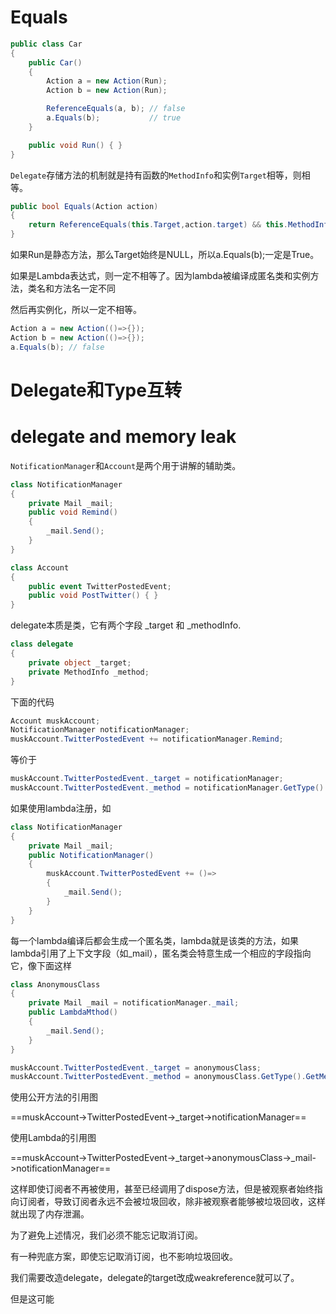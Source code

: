 # Equals

```c#
public class Car
{
    public Car()
    {
        Action a = new Action(Run);
        Action b = new Action(Run);

        ReferenceEquals(a, b); // false
        a.Equals(b);           // true
    }

    public void Run() { }
}
```

`Delegate`存储方法的机制就是持有函数的`MethodInfo`和实例`Target`相等，则相等。

```c#
public bool Equals(Action action)
{
    return ReferenceEquals(this.Target,action.target) && this.MethodInfo.Equals(action.MethodInfo);
}
```



如果Run是静态方法，那么Target始终是NULL，所以a.Equals(b);一定是True。



如果是Lambda表达式，则一定不相等了。因为lambda被编译成匿名类和实例方法，类名和方法名一定不同

然后再实例化，所以一定不相等。

```c#
Action a = new Action(()=>{});
Action b = new Action(()=>{});
a.Equals(b); // false
```



# Delegate和Type互转

# delegate and memory leak

`NotificationManager`和`Account`是两个用于讲解的辅助类。

```c#
class NotificationManager
{
    private Mail _mail;
    public void Remind()
    {
        _mail.Send();
    }
}
```

```c#
class Account
{
    public event TwitterPostedEvent;
    public void PostTwitter() { }
}
```



delegate本质是类，它有两个字段 _target 和 _methodInfo.

```c#
class delegate
{
    private object _target;
    private MethodInfo _method; 
}
```

下面的代码

```c#
Account muskAccount;
NotificationManager notificationManager;
muskAccount.TwitterPostedEvent += notificationManager.Remind;
```

等价于

```c#
muskAccount.TwitterPostedEvent._target = notificationManager;
muskAccount.TwitterPostedEvent._method = notificationManager.GetType().GetMethod("Remind");
```

如果使用lambda注册，如

```c#
class NotificationManager
{
    private Mail _mail;
    public NotificationManager()
    {
        muskAccount.TwitterPostedEvent += ()=>
        {
            _mail.Send();
        } 
    }
}
```

每一个lambda编译后都会生成一个匿名类，lambda就是该类的方法，如果lambda引用了上下文字段（如_mail），匿名类会特意生成一个相应的字段指向它，像下面这样

```c#
class AnonymousClass
{
    private Mail _mail = notificationManager._mail;
    public LambdaMthod()
    {
        _mail.Send();
    }
}
```

```c#
muskAccount.TwitterPostedEvent._target = anonymousClass;
muskAccount.TwitterPostedEvent._method = anonymousClass.GetType().GetMethod("LambdaMthod");
```



使用公开方法的引用图

==muskAccount->TwitterPostedEvent->_target->notificationManager==

使用Lambda的引用图

==muskAccount->TwitterPostedEvent->_target->anonymousClass->_mail->notificationManager==

这样即使订阅者不再被使用，甚至已经调用了dispose方法，但是被观察者始终指向订阅者，导致订阅者永远不会被垃圾回收，除非被观察者能够被垃圾回收，这样就出现了内存泄漏。

为了避免上述情况，我们必须不能忘记取消订阅。

有一种兜底方案，即使忘记取消订阅，也不影响垃圾回收。

我们需要改造delegate，delegate的target改成weakreference就可以了。



但是这可能
